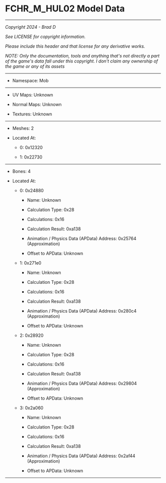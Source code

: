 # FCHR_M_HUL02 Model Data

---

*Copyright 2024 - Brad D*

*See LICENSE for copyright information.*

*Please include this header and that license for any derivative works.*

*NOTE: Only the documentation, tools and anything that's not directly a part of the game's data fall under this copyright. I don't claim any ownership of the game or any of its assets*

---

* Namespace: Mob

---

* UV Maps: Unknown

* Normal Maps: Unknown

* Textures: Unknown

---

* Meshes: 2

* Located At:

  * 0: 0x12320

  * 1: 0x22730

---

* Bones: 4

* Located At:

  * 0: 0x24880

    * Name: Unknown

    * Calculation Type: 0x28

    * Calculations: 0x16

    * Calculation Result: 0xa138

    * Animation / Physics Data (APData) Address: 0x25764 (Approximation)

    * Offset to APData: Unknown

  * 1: 0x271e0

    * Name: Unknown

    * Calculation Type: 0x28

    * Calculations: 0x16

    * Calculation Result: 0xa138

    * Animation / Physics Data (APData) Address: 0x280c4 (Approximation)

    * Offset to APData: Unknown

  * 2: 0x28920

    * Name: Unknown

    * Calculation Type: 0x28

    * Calculations: 0x16

    * Calculation Result: 0xa138

    * Animation / Physics Data (APData) Address: 0x29804 (Approximation)

    * Offset to APData: Unknown

  * 3: 0x2a060

    * Name: Unknown

    * Calculation Type: 0x28

    * Calculations: 0x16

    * Calculation Result: 0xa138

    * Animation / Physics Data (APData) Address: 0x2af44 (Approximation)

    * Offset to APData: Unknown

---

